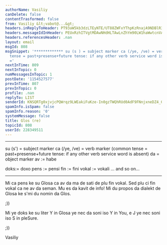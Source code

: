 ```yaml
---
authorName: Vasiliy
canDelete: false
contentTrasformed: false
from: Vasiliy &lt;vabot@...&gt;
headers.inReplyToHeader: PT93aW5kb3dzLTEyNTE/UT88ZWFxYThpKzRnajA9NDBlR3JvdXBzLmNvbT4/PQ==
headers.messageIdInHeader: PEUxRzhITVgtMDAwNHdHLTAwLnZhYm90LW1haWwtcnVAZjQyLm1haWwucnU+
headers.referencesHeader: .nan
layout: email
msgId: 808
msgSnippet: '************* su (s ) = subject marker ca (/ye, /ve) = verb marker (common
  tense = past+presense+future tense: if any other verb service word is absent) da
  ='
nextInTime: 809
nextInTopic: 0
numMessagesInTopic: 1
postDate: '1154527577'
prevInTime: 807
prevInTopic: 0
profile: .nan
replyTo: LIST
senderId: KNSQRTg0xjvjcPQWrqz9LWEakiFuKze-In0gzTWQhRUd0AdF9FNnjxneDZ4_GqJ6VxhfedxWqNF5fXVvebE
spamInfo.isSpam: false
spamInfo.reason: '0'
systemMessage: false
title: Glos (re)
topicId: 808
userId: 228349511
---
```




*************
su (s') = subject marker
ca (/ye, /ve) = verb marker 
     (common tense = past+presense+future tense: 
       if any other verb service word is absent)
da = object marker 
av := habe

doks:= doxo
pens := pensi
fin := fini
vokal := vokali 
               ... and so on...

*************

Mi ca pens ke su Glosa ca av da ma de sati de plu fin vokal.
Sed plu ci fin vokal ca ne av da seman. 
Mu es da kavit de info!
Mi du propos da dialekt de Glosa ke s'mi du nomin da Glos.

;))

Mi ye doks ke su liter Y in Glosa ye nec da soni iso Y in You,
e J ye nec soni iso S in pleSure. 

;))

Vasiliy

